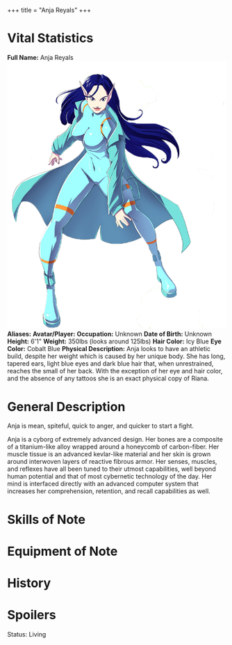 +++
title = "Anja Reyals"
+++

# Vital Statistics

**Full Name:** Anja Reyals ![AnjaSolo.png](/images/AnjaSolo.png "AnjaSolo.png")
**Aliases:**
**Avatar/Player:**
**Occupation:** Unknown
**Date of Birth:** Unknown
**Height:** 6'1"
**Weight:** 350lbs (looks around 125lbs)
**Hair Color:** Icy Blue
**Eye Color:** Cobalt Blue
**Physical Description:** Anja looks to have an athletic build, despite
her weight which is caused by her unique body. She has long, tapered
ears, light blue eyes and dark blue hair that, when unrestrained,
reaches the small of her back. With the exception of her eye and hair
color, and the absence of any tattoos she is an exact physical copy of
Riana.

# General Description

Anja is mean, spiteful, quick to anger, and quicker to start a fight.

Anja is a cyborg of extremely advanced design. Her bones are a composite
of a titanium-like alloy wrapped around a honeycomb of carbon-fiber. Her
muscle tissue is an advanced kevlar-like material and her skin is grown
around interwoven layers of reactive fibrous armor. Her senses, muscles,
and reflexes have all been tuned to their utmost capabilities, well
beyond human potential and that of most cybernetic technology of the
day. Her mind is interfaced directly with an advanced computer system
that increases her comprehension, retention, and recall capabilities as
well.

# Skills of Note

# Equipment of Note

# History

# Spoilers

<spoiler text="Status">Status: Living</spoiler>
